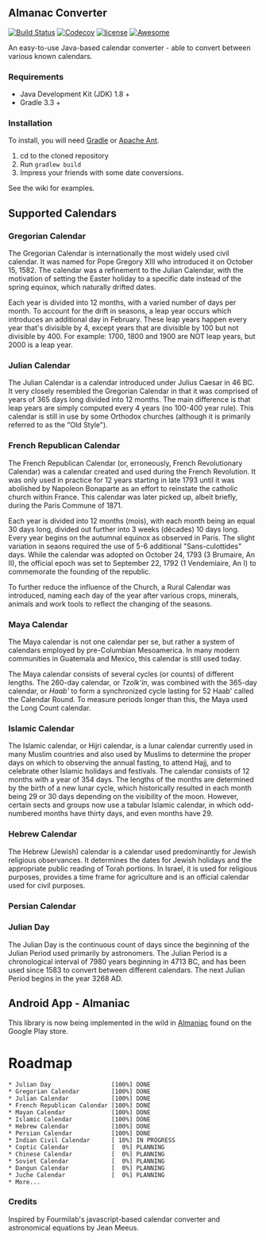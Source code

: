 Almanac Converter 
-----------------
[![Build Status](https://travis-ci.org/chrisengelsma/almanac-converter.svg?branch=master)](https://travis-ci.org/chrisengelsma/almanac-converter) [![Codecov](https://img.shields.io/codecov/c/github/chrisengelsma/almanac-converter.svg)](https://codecov.io/gh/chrisengelsma/almanac-converter) [![license](https://img.shields.io/github/license/chrisengelsma/almanac-converter.svg)](https://github.com/chrisengelsma/almanac-converter/blob/master/LICENSE) [![Awesome](https://cdn.rawgit.com/sindresorhus/awesome/d7305f38d29fed78fa85652e3a63e154dd8e8829/media/badge.svg)](https://github.com/sindresorhus/awesome)

An easy-to-use Java-based calendar converter - able to convert between various known calendars.

### Requirements

* Java Development Kit (JDK) 1.8 +
* Gradle 3.3 +

### Installation

To install, you will need [Gradle](https://gradle.org/) or [Apache Ant](http://ant.apache.org/).

1. cd to the cloned repository
2. Run ```gradlew build```
3. Impress your friends with some date conversions.

See the wiki for examples.

## Supported Calendars

### Gregorian Calendar
The Gregorian Calendar is internationally the most widely used civil calendar. It was named for Pope Gregory XIII who introduced it on October 15, 1582. The calendar was a refinement to the Julian Calendar, with the motivation of setting the Easter holiday to a specific date instead of the spring equinox, which naturally drifted dates.

Each year is divided into 12 months, with a varied number of days per month. To account for the drift in seasons, a leap year occurs which introduces an additional day in February. These leap years happen every year that's divisible by 4, except years that are divisible by 100 but not divisible by 400. For example: 1700, 1800 and 1900 are NOT leap years, but 2000 is a leap year.

### Julian Calendar
The Julian Calendar is a calendar introduced under Julius Caesar in 46 BC. It very closely resembled the Gregorian Calendar in that it was comprised of years of 365 days long divided into 12 months. The main difference is that leap years are simply computed every 4 years (no 100-400 year rule). This calendar is still in use by some Orthodox churches (although it is primarily referred to as the "Old Style").

### French Republican Calendar
The French Republican Calendar (or, erroneously, French Revolutionary Calendar) was a calendar created and used during the French Revolution. It was only used in practice for 12 years starting in late 1793 until it was abolished by Napoleon Bonaparte as an effort to reinstate the catholic church within France. This calendar was later picked up, albeit briefly, during the Paris Commune of 1871.

Each year is divided into 12 months (mois), with each month being an equal 30 days long, divided out further into 3 weeks (décades) 10 days long. Every year begins on the autumnal equinox as observed in Paris. The slight variation in seaons required the use of 5-6 additional "Sans-culottides" days. While the calendar was adopted on October 24, 1793 (3 Brumaire, An II), the official epoch was set to September 22, 1792 (1 Vendemiaire, An I) to commemorate the founding of the republic.
 
To further reduce the influence of the Church, a Rural Calendar was introduced, naming each day of the year after various crops, minerals, animals and work tools to reflect the changing of the seasons. 

### Maya Calendar
The Maya calendar is not one calendar per se, but rather a system of calendars employed by pre-Columbian Mesoamerica. In many modern communities in Guatemala and Mexico, this calendar is still used today.

The Maya calendar consists of several cycles (or counts) of different lengths. The 260-day calendar, or <em>Tzolk'in</em>, was combined with the 365-day calendar, or <em>Haab'</em> to form a synchronized cycle lasting for 52 Haab' called the Calendar Round. To measure periods longer than this, the Maya used the Long Count calendar.

### Islamic Calendar
The Islamic calendar, or Hijri calendar, is a lunar calendar currently used in many Muslim countries and also used by Muslims to determine the proper days on which to observing the annual fasting, to attend Hajj, and to celebrate other Islamic holidays and festivals. The calendar consists of 12 months with a year of 354 days. The lengths of the months are determined by the birth of a new lunar cycle, which historically resulted in each month being 29 or 30 days depending on the visibility of the moon. However, certain sects and groups now use a tabular Islamic calendar, in which odd-numbered months have thirty days, and even months have 29.

### Hebrew Calendar
The Hebrew (Jewish) calendar is a calendar used predominantly for Jewish religious observances. It determines the dates for Jewish holidays and the appropriate public reading of Torah portions. In Israel, it is used for religious purposes, provides a time frame for agriculture and is an official calendar used for civil purposes.

### Persian Calendar

### Julian Day
The Julian Day is the continuous count of days since the beginning of the Julian Period used primarily by astronomers. The Julian Period is a chronological interval of 7980 years beginning in 4713 BC, and has been used since 1583 to convert between different calendars. The next Julian Period begins in the year 3268 AD.

## Android App - Almaniac
This library is now being implemented in the wild in [Almaniac](https://play.google.com/store/apps/details?id=com.hypotemoose.almaniac) found on the Google Play store.

# Roadmap
```
* Julian Day                 [100%] DONE
* Gregorian Calendar         [100%] DONE
* Julian Calendar            [100%] DONE
* French Republican Calendar [100%] DONE
* Mayan Calendar             [100%] DONE
* Islamic Calendar           [100%] DONE
* Hebrew Calendar            [100%] DONE
* Persian Calendar           [100%] DONE
* Indian Civil Calendar      [ 10%] IN PROGRESS
* Coptic Calendar            [  0%] PLANNING
* Chinese Calendar           [  0%] PLANNING
* Soviet Calendar            [  0%] PLANNING
* Dangun Calendar            [  0%] PLANNING
* Juche Calendar             [  0%] PLANNING
* More...
```

### Credits

Inspired by Fourmilab's javascript-based calendar converter and astronomical equations by Jean Meeus.

